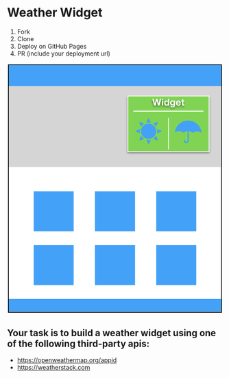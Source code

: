 # Weather Widget

1. Fork
1. Clone
1. Deploy on GitHub Pages
1. PR (include your deployment url)

![](widget-mockup.png)

## Your task is to build a weather widget using one of the following third-party apis:
- https://openweathermap.org/appid
- https://weatherstack.com


